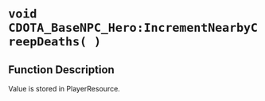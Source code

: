 # `void CDOTA_BaseNPC_Hero:IncrementNearbyCreepDeaths( )`
## Function Description
Value is stored in PlayerResource.
